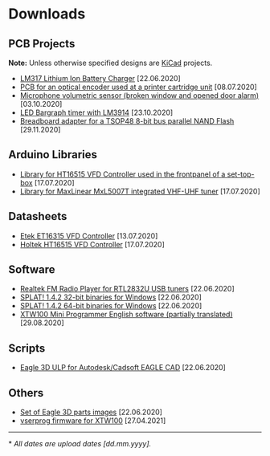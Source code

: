 # Downloads
## PCB Projects
**Note:** Unless otherwise specified designs are [KiCad](https://kicad-pcb.org/) projects.
- [LM317 Lithium Ion Battery Charger](kicad/liion_charger.zip) \[22.06.2020\]
- [PCB for an optical encoder used at a printer cartridge unit](kicad/optical_encoder_pcb.zip) \[08.07.2020\]
- [Microphone volumetric sensor (broken window and opened door alarm)](kicad/volumetric_sensor.zip) \[03.10.2020\]
- [LED Bargraph timer with LM3914](kicad/lm3914_timer.zip) \[23.10.2020\]
- [Breadboard adapter for a TSOP48 8-bit bus parallel NAND Flash](kicad/nand8x_adapter.zip) \[29.11.2020\]

## Arduino Libraries
- [Library for HT16515 VFD Controller used in the frontpanel of a set-top-box](library/HT16515.zip) \[17.07.2020\]
- [Library for MaxLinear MxL5007T integrated VHF-UHF tuner](library/MxL5007T.zip) \[17.07.2020\]

## Datasheets
- [Etek ET16315 VFD Controller](datasheet/ET16315.pdf) \[13.07.2020\]
- [Holtek HT16515 VFD Controller](datasheet/HT16515.pdf) \[17.07.2020\]

## Software
- [Realtek FM Radio Player for RTL2832U USB tuners](software/FMPlayer.7z) \[22.06.2020\]
- [SPLAT! 1.4.2 32-bit binaries for Windows](software/splat-1.4.2-x86.zip) \[22.06.2020\]
- [SPLAT! 1.4.2 64-bit binaries for Windows](software/splat-1.4.2_x64.zip) \[22.06.2020\]
- [XTW100 Mini Programmer English software (partially translated)](software/XTW100PRO_English.zip) \[29.08.2020\]

## Scripts
- [Eagle 3D ULP for Autodesk/Cadsoft EAGLE CAD](scripts/eagle3d_20110101.tar.bz2) \[22.06.2020\]

## Others
- [Set of Eagle 3D parts images](other/eagle3d-img-20110101.tar.bz2) \[22.06.2020\]
- [vserprog firmware for XTW100](other/xtw100-vserprog.bin) \[27.04.2021\]

---
\* *All dates are upload dates \[dd.mm.yyyy\].* 
